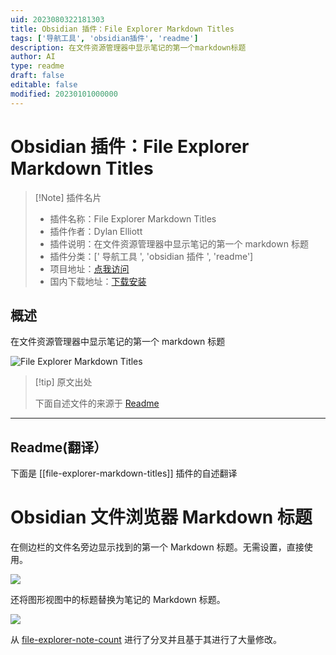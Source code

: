 ```yaml
---
uid: 2023080322181303
title: Obsidian 插件：File Explorer Markdown Titles
tags: ['导航工具', 'obsidian插件', 'readme']
description: 在文件资源管理器中显示笔记的第一个markdown标题
author: AI
type: readme
draft: false
editable: false
modified: 20230101000000
---
```


# Obsidian 插件：File Explorer Markdown Titles

> [!Note] 插件名片
> - 插件名称：File Explorer Markdown Titles
> - 插件作者：Dylan Elliott
> - 插件说明：在文件资源管理器中显示笔记的第一个 markdown 标题
> - 插件分类：[' 导航工具 ', 'obsidian 插件 ', 'readme']
> - 项目地址：[点我访问](https://github.com/Dyldog/file-explorer-markdown-titles)
> - 国内下载地址：[下载安装](https://pkmer.cn/products/plugin/pluginMarket/?file-explorer-markdown-titles)

## 概述

在文件资源管理器中显示笔记的第一个 markdown 标题

![File Explorer Markdown Titles](https://cdn.pkmer.cn/covers/file-explorer-markdown-titles.png!pkmer)

> [!tip] 原文出处
>
>下面自述文件的来源于 [Readme](https://ghproxy.net/https://raw.githubusercontent.com/Dyldog/file-explorer-markdown-titles/main/README.md)

---

## Readme(翻译）

下面是 [[file-explorer-markdown-titles]] 插件的自述翻译

# Obsidian 文件浏览器 Markdown 标题

在侧边栏的文件名旁边显示找到的第一个 Markdown 标题。无需设置，直接使用。

![](images/Sidebar.png)

还将图形视图中的标题替换为笔记的 Markdown 标题。

![](images/Graph.png)

从 [file-explorer-note-count](https://github.com/ozntel/file-explorer-note-count) 进行了分叉并且基于其进行了大量修改。
